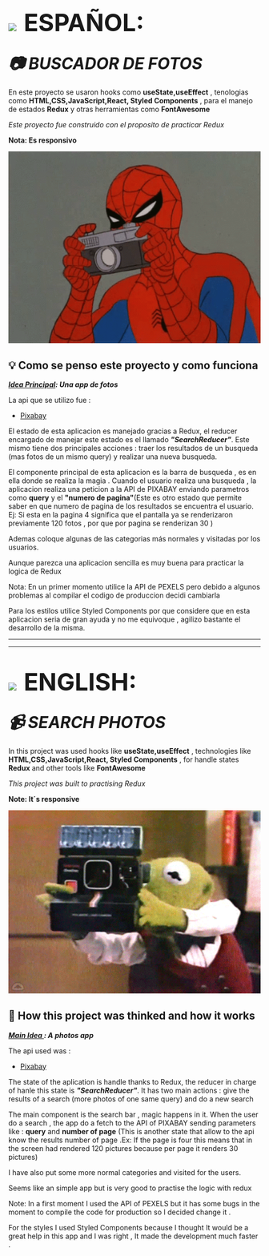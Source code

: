 # <img style="padding-right:0.5rem" src='https://img.freepik.com/vector-premium/bandera-argentina-bandera-argentina-ilustracion-vectorial_685751-66.jpg' width="50px" >  <span style="font-size:3rem">ESPAÑOL:</span>

## <i align="center" style="font-size:2rem">📷 BUSCADOR DE FOTOS</i>

En este proyecto se usaron hooks como **useState,useEffect** , tenologias como  **HTML,CSS,JavaScript,React, Styled Components** , para el manejo de estados **Redux** y otras herramientas como **FontAwesome**

 _Este proyecto fue construido con el proposito de practicar Redux_

**Nota: Es responsivo**
<p align="center">
<img width="600px" heigth="600px" src="./src/assets/spiderman.gif" alt="spiderman foto">
</p>

## 💡 Como se penso este proyecto y como funciona

**_<span style="text-decoration:underline">Idea Principal</span>: Una app de fotos_**

La api que se utilizo fue :
- [Pixabay](https://pixabay.com/api/)

El estado de esta aplicacion es manejado gracias a Redux, el reducer encargado de manejar este estado es el llamado **_"SearchReducer"_**. Este mismo tiene dos principales acciones : traer los resultados de un busqueda (mas fotos de un mismo query) y realizar una nueva busqueda.

El componente principal de esta aplicacion es la barra de busqueda , es en ella donde se realiza la magia . Cuando el usuario realiza una busqueda , la aplicacion realiza una peticion a la API de PIXABAY enviando parametros como **query** y el  **"numero de pagina"**(Este es otro estado que permite saber en que numero de pagina de los resultados se encuentra el usuario. Ej: Si esta en la pagina 4 significa que el pantalla ya se renderizaron previamente 120 fotos , por que por pagina se renderizan 30 )

Ademas coloque algunas de las categorias más normales y visitadas por los usuarios.

Aunque parezca una aplicacion sencilla es muy buena para practicar la logica de Redux 

Nota: En un primer momento utilice la API de PEXELS pero debido a algunos problemas al compilar el codigo de produccion decidi cambiarla

Para los estilos utilice Styled Components por que considere que en esta aplicacion seria de gran ayuda y no me equivoque , agilizo bastante el desarrollo de la misma.



----------------------------------------------------------------------------------------
----------------------------------------------------------------------------------------

# <img style="padding-right:0.5rem" src="https://img.freepik.com/vector-premium/gran-bretana-bandera-bandera-inglaterra-vector-icono-reino-unido-bandera-gran-bretana-10-eps_800531-104.jpg" width="50px"> <span style="font-size:3rem">ENGLISH:</span>

## <i align="center" style="font-size:2rem">📹 SEARCH PHOTOS</i>
 
In this project was used hooks like  **useState,useEffect** , technologies like  **HTML,CSS,JavaScript,React, Styled Components** , for  handle states **Redux** and other tools like **FontAwesome**

_This project was built to practising Redux_

**Note: It´s responsive**
<p align="center">
<img width="600px" heigth="600px" src="./src/assets/muppet.gif" alt="muppet">
</p>

## 🤔 How this project was thinked and how it works

**_<span style="text-decoration:underline">Main Idea </span>: A photos app_**

The api used was : 
- [Pixabay](https://pixabay.com/api/)

The state of the aplication is handle thanks to Redux, the reducer in charge of hanle this state is **_"SearchReducer"_**. It has two main actions : give the results of a search (more photos of one same query) and  do a new search

The main component is the search bar , magic happens in it. When the user do a search , the app do a fetch to the API of PIXABAY sending parameters like : **query** and **number of page** (This is another state that allow to the api know the results number of page .Ex: If the page is four this means that in the screen had rendered 120 pictures because per page it renders 30 pictures)

I have also put some more normal categories and visited  for the users.

Seems like an simple app but is very good to practise the logic with redux

Note: In a first moment  I used the API of PEXELS but it has some bugs in the moment to compile the code for production so I decided change it .

For the styles I used Styled Components because I thought  It would be a great help in this app and I was right , It made the development much faster .
